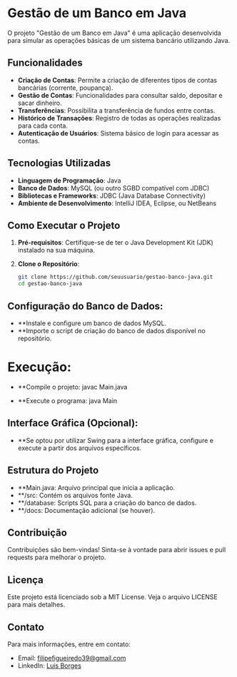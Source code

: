 # Gestão de um Banco em Java

O projeto "Gestão de um Banco em Java" é uma aplicação desenvolvida para simular as operações básicas de um sistema bancário utilizando Java.

## Funcionalidades

- **Criação de Contas**: Permite a criação de diferentes tipos de contas bancárias (corrente, poupança).
- **Gestão de Contas**: Funcionalidades para consultar saldo, depositar e sacar dinheiro.
- **Transferências**: Possibilita a transferência de fundos entre contas.
- **Histórico de Transações**: Registro de todas as operações realizadas para cada conta.
- **Autenticação de Usuários**: Sistema básico de login para acessar as contas.

## Tecnologias Utilizadas

- **Linguagem de Programação**: Java
- **Banco de Dados**: MySQL (ou outro SGBD compatível com JDBC)
- **Bibliotecas e Frameworks**: JDBC (Java Database Connectivity)
- **Ambiente de Desenvolvimento**: IntelliJ IDEA, Eclipse, ou NetBeans

## Como Executar o Projeto

1. **Pré-requisitos**: Certifique-se de ter o Java Development Kit (JDK) instalado na sua máquina.

2. **Clone o Repositório**:
   ```bash
   git clone https://github.com/seuusuario/gestao-banco-java.git
   cd gestao-banco-java
   
## Configuração do Banco de Dados:

- **Instale e configure um banco de dados MySQL.
- **Importe o script de criação do banco de dados disponível no repositório.
# Execução:

- **Compile o projeto:
javac Main.java

- **Execute o programa:
java Main

## Interface Gráfica (Opcional):

- **Se optou por utilizar Swing para a interface gráfica, configure e execute a partir dos arquivos específicos.
  
## Estrutura do Projeto
- **Main.java: Arquivo principal que inicia a aplicação.
- **/src: Contém os arquivos fonte Java.
- **/database: Scripts SQL para a criação do banco de dados.
- **/docs: Documentação adicional (se houver).
  
## Contribuição
Contribuições são bem-vindas! Sinta-se à vontade para abrir issues e pull requests para melhorar o projeto.

## Licença
Este projeto está licenciado sob a MIT License. Veja o arquivo LICENSE para mais detalhes.

## Contato
Para mais informações, entre em contato:

- Email: filipefigueiredo39@gmail.com
- LinkedIn: [Luis Borges](https://www.linkedin.com/in/luis-figueiredo-232897258)
